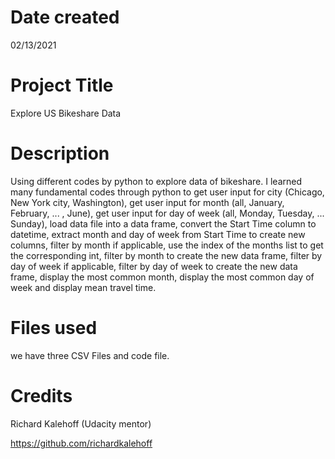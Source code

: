 # Date created
02/13/2021

# Project Title
Explore US Bikeshare Data

# Description
Using different codes by python to explore data of bikeshare. I learned many fundamental codes through python to get user input for city (Chicago, New York city, Washington), get user input for month (all, January, February, ... , June), get user input for day of week (all, Monday, Tuesday, ... Sunday), load data file into a data frame, convert the Start Time column to datetime, extract month and day of week from Start Time to create new columns, filter by month if applicable, use the index of the months list to get the corresponding int, filter by month to create the new data frame, filter by day of week if applicable, filter by day of week to create the new data frame, display the most common month, display the most common day of week and display mean travel time.

# Files used
we have three CSV Files and code file.

# Credits
Richard Kalehoff (Udacity mentor)

https://github.com/richardkalehoff

